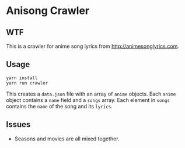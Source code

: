 # Anisong Crawler

## WTF

This is a crawler for anime song lyrics from http://animesonglyrics.com.

## Usage

```
yarn install
yarn run crawler
```

This creates a `data.json` file with an array of `anime` objects. Each `anime` object contains a `name` field and a `songs` array. Each element in `songs` contains the `name` of the song and its `lyrics`.

## Issues

- Seasons and movies are all mixed together.